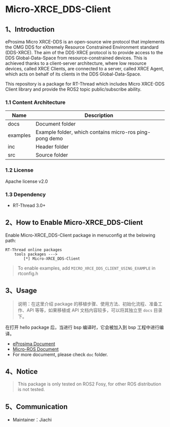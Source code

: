 # Micro-XRCE_DDS-Client

## 1、Introduction

eProsima Micro XRCE-DDS is an open-source wire protocol that implements the OMG DDS for eXtremely Resource Constrained Environment standard (DDS-XRCE). The aim of the DDS-XRCE protocol is to provide access to the DDS Global-Data-Space from resource-constrained devices. This is achieved thanks to a client-server architecture, where low resource devices, called XRCE Clients, are connected to a server, called XRCE Agent, which acts on behalf of its clients in the DDS Global-Data-Space.

This repository is a package for RT-Thread which includes Micro XRCE-DDS Client library and provide the ROS2 topic public/subscribe ability.

### 1.1 Content Architecture

| Name | Description |
| ---- | ---- |
| docs  | Document folder |
| examples | Example folder, which contains micro-ros ping-pong demo |
| inc  | Header folder |
| src  | Source folder |

### 1.2 License

Apache license v2.0

### 1.3 Dependency

- RT-Thread 3.0+

## 2、How to Enable Micro-XRCE_DDS-Client

Enable Micro-XRCE_DDS-Client package in menuconfig at the belowing path:

```
RT-Thread online packages
    tools packages --->
        [*] Micro-XRCE_DDS-Client
```

> To enable examples, add `MICRO_XRCE_DDS_CLIENT_USING_EXAMPLE` in rtconfig.h

## 3、Usage

> 说明：在这里介绍 package 的移植步骤、使用方法、初始化流程、准备工作、API 等等，如果移植或 API 文档内容较多，可以将其独立至 `docs` 目录下。

在打开 hello package 后，当进行 bsp 编译时，它会被加入到 bsp 工程中进行编译。

* [eProsima Document](https://micro-xrce-dds.docs.eprosima.com/en/latest/)
* [Micro-ROS Document](https://micro-ros.github.io/docs/concepts/middleware/Micro_XRCE-DDS/)
* For more documemt, please check `doc` folder.

## 4、Notice

> This package is only tested on ROS2 Fosy, for other ROS distribution is not tested.

## 5、Communication

* Maintainer：Jiachi

